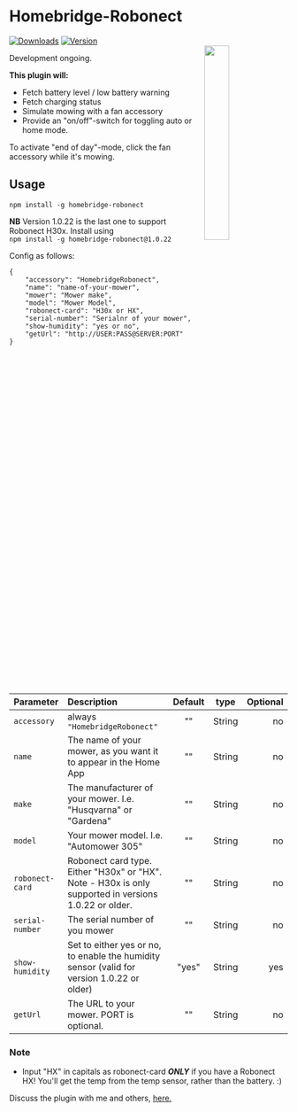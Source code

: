 # Homebridge-Robonect
[![Downloads](https://img.shields.io/npm/dt/homebridge-robonect.svg?color=critical)](https://www.npmjs.com/package/homebridge-robonect)
[![Version](https://img.shields.io/npm/v/homebridge-robonect)](https://www.npmjs.com/package/homebridge-robonect)<br>
<img src="https://media.giphy.com/media/ORUDaRRrDv6Gct22tS/giphy.gif" width="30%" align="right"> 

Development ongoing.

**This plugin will:**
* Fetch battery level / low battery warning
* Fetch charging status
* Simulate mowing with a fan accessory
* Provide an "on/off"-switch for toggling auto or home mode.  

To activate "end of day"-mode, click the fan accessory while it's mowing.

## Usage

`npm install -g homebridge-robonect`   

**NB** Version 1.0.22 is the last one to support Robonect H30x. Install using  
`npm install -g homebridge-robonect@1.0.22`

Config as follows:  

	{  
		"accessory": "HomebridgeRobonect",  
		"name": "name-of-your-mower",  
		"mower": "Mower make",  
		"model": "Mower Model",  
		"robonect-card": "H30x or HX",  
		"serial-number": "Serialnr of your mower",  
		"show-humidity": "yes or no",  
		"getUrl": "http://USER:PASS@SERVER:PORT"  
	}  
  

  |     Parameter |        Description      |  Default |   type   |  Optional |
|:--------------|:------------------------|:--------:|:--------:|------------:|
| `accessory`  | always `"HomebridgeRobonect"` |     ""    |  String  | no    |
| `name`      | The name of your mower, as you want it to appear in the Home App  | ""    |  String  |no |
| `make`  | The manufacturer of your mower. I.e. "Husqvarna" or "Gardena"   |  "" |  String |no |
| `model`       |  Your mower model. I.e. "Automower 305"        |  "" |  String  |no |
| `robonect-card`        | Robonect card type. Either "H30x" or "HX". Note - H30x is only supported in versions 1.0.22 or older. |    ""     |  String  |no |
| `serial-number`        | The serial number of you mower|  ""  |  String  |no |
| `show-humidity`| Set to either yes or no, to enable the humidity sensor (valid for version 1.0.22 or older) | "yes" |  String  | yes |
| `getUrl` | The URL to your mower. PORT is optional. | "" | String | no |

### Note
 * Input "HX" in capitals as robonect-card _**ONLY**_ if you have a Robonect HX! You'll get the temp from the temp sensor, rather than the battery. :)

Discuss the plugin with me and others, [here.](https://forum.robonect.de/viewforum.php?f=55)